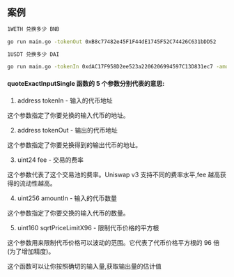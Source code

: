 ## 案例


```bash
1WETH 兑换多少 BNB

go run main.go -tokenOut 0xB8c77482e45F1F44dE1745F52C74426C631bDD52
```


```bash
1USDT 兑换多少 DAI

go run main.go -tokenIn 0xdAC17F958D2ee523a2206206994597C13D831ec7 -amountIn 1000000
```

#### quoteExactInputSingle 函数的 5 个参数分别代表的意思:

1. address tokenIn - 输入的代币地址

这个参数指定了你要兑换的输入代币的地址。

2. address tokenOut - 输出的代币地址

这个参数指定了你要兑换得到的输出代币的地址。

3. uint24 fee - 交易的费率

这个参数代表了这个交易池的费率。Uniswap v3 支持不同的费率水平,fee 越高获得的流动性越高。

4. uint256 amountIn - 输入的代币数量

这个参数指定了你要交换的输入代币的数量。

5. uint160 sqrtPriceLimitX96 - 限制代币价格的平方根

这个参数用来限制代币价格可以波动的范围。它代表了代币价格平方根的 96 倍(为了增加精度)。

这个函数可以让你按照确切的输入量,获取输出量的估计值